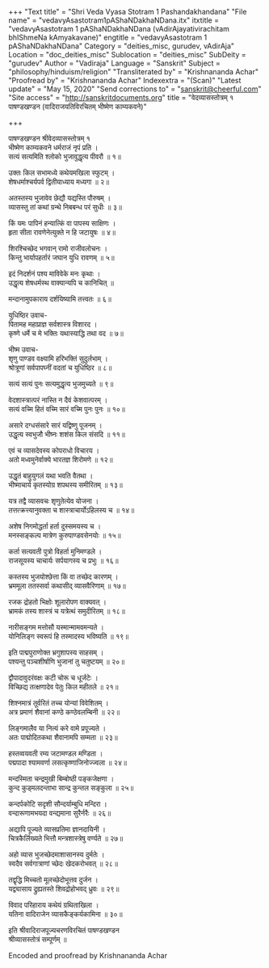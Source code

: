 +++
"Text title" = "Shri Veda Vyasa Stotram 1 Pashandakhandana"
"File name" = "vedavyAsastotram1pAShaNDakhaNDana.itx"
itxtitle = "vedavyAsastotram 1 pAShaNDakhaNDana (vAdirAjayativirachitam bhIShmeNa kAmyakavane)"
engtitle = "vedavyAsastotram 1 pAShaNDakhaNDana"
Category = "deities_misc, gurudev, vAdirAja"
Location = "doc_deities_misc"
Sublocation = "deities_misc"
SubDeity = "gurudev"
Author = "Vadiraja"
Language = "Sanskrit"
Subject = "philosophy/hinduism/religion"
"Transliterated by" = "Krishnananda Achar"
"Proofread by" = "Krishnananda Achar"
Indexextra = "(Scan)"
"Latest update" = "May 15, 2020"
"Send corrections to" = "sanskrit@cheerful.com"
"Site access" = "http://sanskritdocuments.org"
title = "वेदव्यासस्तोत्रम् १ पाषण्डखण्डन (वादिराजयतिविरचितम् भीष्मेण काम्यकवने)"

+++
  
 पाषण्डखण्डन श्रीवेदव्यासस्तोत्रम् १   
भीष्मेण काम्यकवने धर्मराजं नृपं प्रति ।  
सत्यं सत्यमिति श्लोको भुजावुद्धृत्य पीवरौ ॥ १॥  
  
उक्तः किल सभामध्ये कथेयमखिला स्फुटम् ।  
शेषधर्माश्चर्यपर्व द्वितीयाध्याय मध्यगा ॥ २॥  
  
अतस्तस्य भुजावेव छेद्यौ यद्यस्ति पौरुषम् ।  
व्यासस्तु तां कथां ग्रन्थे निबबन्ध परं सुधीः ॥ ३॥  
  
किं यमः पापिनं हन्यात्किं वा पापस्य साक्षिणः ।  
हृता सीता रावणेनेत्युक्ते न हि जटायुषः ॥ ४॥  
  
शिरश्चिच्छेद भगवान् रामो राजीवलोचनः ।  
किन्तु भार्यापहर्तारं जघान युधि रावणम् ॥ ५॥  
  
इदं निदर्शनं पश्य माविवेके मनः कृथाः ।  
उद्धृत्य शेषधर्मस्थ वाक्यान्यपि च कानिचित् ॥  
  
मन्दानामुपकाराय दर्शयिष्यामि तत्त्वतः ॥ ६॥  
  
युधिष्ठिर उवाच-  
पितामह महाप्राज्ञ सर्वशास्त्र विशारद ।  
कृष्णे धर्मे च मे भक्तिः यथास्याद्धि तथा वद ॥ ७॥  
  
भीष्म उवाच-  
शृणु पाण्डव वक्ष्यामि हरिभक्तिं सुदुर्लभाम् ।  
श्रोत्रूणां सर्वपापघ्नीं वदतां च युधिष्ठिर ॥ ८॥  
  
सत्यं सत्यं पुनः सत्यमुद्धृत्य भुजमुच्यते ॥ ९॥  
  
वेदशास्त्रात्परं नास्ति न दैवं केशवात्परम् ।  
सत्यं वच्मि हितं वच्मि सारं वच्मि पुनः पुनः ॥ १०॥  
  
असारे दग्धसंसारे सारं यद्विष्णु पूजनम् ।  
उद्धृत्य स्वभुजौ भीष्नः शशंस किल संसदि ॥ ११॥  
  
एवं च व्यासदेवस्य कोपराधो विचारय ।  
अतो मध्वमुनेर्वाक्ये भारतज्ञ शिरोमणे ॥ १२॥  
  
उद्धृतं बाहुयुगलं यथा भवति वैतथा ।  
भीष्माचार्य कृतस्योग्र शपथस्य समीरितम् ॥ १३॥  
  
यत्र तद्वै व्यासवचः शृणुतेत्येव योजना ।  
तत्तत्क्रत्त्यानुवक्ता च शास्त्राचार्योऽहिलस्य च ॥ १४॥  
  
अशेष निगमोद्धर्ता हर्ता दुस्समयस्य च ।  
मनस्सङ्कल्प मात्रेण कुरुपाण्डवसेनयोः ॥ १५॥  
  
कर्ता सत्यवती पुत्रो विहर्ता मुनिमण्डले ।  
राजसूयस्य चाचार्यः सर्पयागस्य च प्रभुः ॥ १६॥  
  
कस्तस्य भुजयोश्छेत्ता किं वा तच्छेद कारणम् ।  
भ्रममूला ततस्सर्वा कथासीद् व्यासवैरिणाम् ॥ १७॥  
  
रजक द्रोहतो भिक्षोः शूलारोपण वाक्यवत् ।  
भ्रामकं तस्य शास्त्रं च यत्रेत्थं समुदीरितम् ॥ १८॥  
  
नारीसङ्गम मत्तोसौ यस्मान्मामवमन्यते ।  
योनिलिङ्ग स्वरूपं हि तस्मादस्य भविष्यति ॥ १९॥  
  
इति पाद्मपुराणोक्त भ्रगुशापस्य साहसम् ।  
पश्यन्तु पञ्चशीर्षाणि भुजानां तु चतुष्टयम् ॥ २०॥  
  
द्वौपादावुदरंवक्षः कटी चोरू च धूर्जटेः ।  
विच्छिद्य तत्क्षणादेव पेतुः किल महीतले ॥ २१॥  
  
शिश्नमात्रं तूर्वरितं तच्च योन्यां विवेशितम् ।  
अत्र प्रमाणं शैवानां कण्ठे कण्ठेवलम्बिनी ॥ २२॥  
  
लिङ्गमालैव या नित्यं करे वामे प्रपूज्यते ।  
अतः पाद्मोदितकथा शैवानामपि सम्मता ॥ २३॥  
  
हस्तव्वयवती रम्य जटामण्डल मण्डिता ।  
पद्मपादा श्यामवर्णा लसत्कृष्णाजिनोज्ज्वला ॥ २४॥  
  
मन्दस्मिता चन्द्रमुखी बिम्बोष्ठी पङ्कजेक्षणा ।  
कुन्द कुड्मलदन्ताभा सान्द्र कुन्तल सङ्कुला ॥ २५॥  
  
कन्दर्पकोटि सदृशी सौन्दर्याम्बुधि मन्दिरा ।  
वन्दारूणामभयदा वन्द्यमाना सुरैर्नरैः ॥ २६॥  
  
अद्यापि पूज्यते व्यासप्रतिमा ज्ञानदायिनी ।  
चित्रकैर्लिख्यते भित्तौ मन्त्रशास्त्रेषु वर्ण्यते ॥ २७॥  
  
अहो व्यास भुजच्छेदमाशासानस्य दुर्मतेः ।  
स्वदैव सर्वगात्राणां च्छेदः खेदकरोभवत् ॥ २८॥  
  
तद्वृद्धि मिच्चतो मूलच्छेदोभूत्तव दुर्जन ।  
यद्व्यासाय द्रुह्यतस्ते शिवद्रोहोभवद् ध्रुवः ॥ २९॥  
  
विवाद परिहाराय कथेयं ग्रथिताखिला ।  
यतिना वादिराजेन व्यासकैङ्कर्यकामिना ॥ ३०॥  
  
इति श्रीवादिराजपूज्यचरणविरचितं पाषण्डखण्डन  
                 श्रीव्यासस्तोत्रं सम्पूर्णम् ॥  
  
  
Encoded and proofread by Krishnananda Achar   
  
